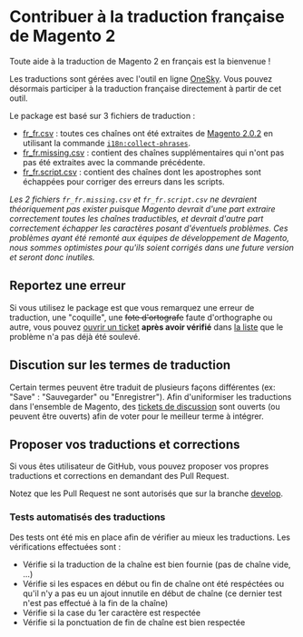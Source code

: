 # Contribuer à la traduction française de Magento 2

Toute aide à la traduction de Magento 2 en français est la bienvenue !

Les traductions sont gérées avec l'outil en ligne [OneSky](http://lalbert.oneskyapp.com/). Vous pouvez désormais participer à la traduction française directement à partir de cet outil.

Le package est basé sur 3 fichiers de traduction :

* [fr_fr.csv](fr_fr.csv) : toutes ces chaînes ont été extraites de [Magento 2.0.2](https://github.com/magento/magento2/tree/2.0) en utilisant la commande [`i18n:collect-phrases`](http://devdocs.magento.com/guides/v2.0/config-guide/cli/config-cli-subcommands-i18n.html#config-cli-subcommands-xlate-dict).
* [fr_fr.missing.csv](fr_fr.missing.csv) : contient des chaînes supplémentaires qui n'ont pas pas été extraites avec la commande précédente.
* [fr_fr.script.csv](fr_fr.script.csv) : contient des chaînes dont les apostrophes sont échappées pour corriger des erreurs dans les scripts.

*Les 2 fichiers `fr_fr.missing.csv` et `fr_fr.script.csv` ne devraient théoriquement pas exister puisque Magento devrait d'une part extraire correctement toutes les chaînes traductibles, et devrait d'autre part correctement échapper les caractères posant d'éventuels problèmes.
Ces problèmes ayant été remonté aux équipes de développement de Magento, nous sommes optimistes pour qu'ils soient corrigés dans une future version et seront donc inutiles.*

## Reportez une erreur

Si vous utilisez le package est que vous remarquez une erreur de traduction, une "coquille", une ~~fote d'ortografe~~ faute d'orthographe ou autre, vous pouvez [ouvrir un ticket](https://github.com/lalbert/magento2-fr_fr/issues/new) **après avoir vérifié** dans [la liste](https://github.com/lalbert/magento2-fr_fr/issues?utf8=%E2%9C%93&q=is%3Aopen+-label%3A%22A+traduire%22) que le problème n'a pas déjà été soulevé.

## Discution sur les termes de traduction

Certain termes peuvent être traduit de plusieurs façons différentes (ex: "Save" : "Sauvegarder" ou "Enregistrer").
Afin d'uniformiser les traductions dans l'ensemble de Magento, des [tickets de discussion](https://github.com/lalbert/magento2-fr_fr/issues?q=is%3Aopen+is%3Aissue+label%3Adiscussion) sont ouverts (ou peuvent être ouverts) afin de voter pour le meilleur terme à intégrer.

## Proposer vos traductions et corrections

Si vous êtes utilisateur de GitHub, vous pouvez proposer vos propres traductions et corrections en demandant des Pull Request.

Notez que les Pull Request ne sont autorisés que sur la branche [develop](https://github.com/lalbert/magento2-fr_fr/tree/develop).


### Tests automatisés des traductions

Des tests ont été mis en place afin de vérifier au mieux les traductions. Les vérifications effectuées sont :

* Vérifie si la traduction de la chaîne est bien fournie (pas de chaîne vide, ...)
* Vérifie si les espaces en début ou fin de chaîne ont été respéctées ou qu'il n'y a pas eu un ajout innutile en début de chaîne (ce dernier test n'est pas effectué à la fin de la chaîne)
* Vérifie si la case du 1er caractère est respectée
* Vérifie si la ponctuation de fin de chaîne est bien respectée




